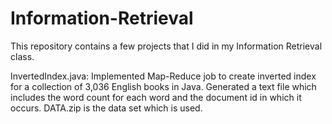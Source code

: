 # Information-Retrieval
This repository contains a few projects that I did in my Information Retrieval class.

InvertedIndex.java: Implemented Map-Reduce job to create inverted index for a collection of 3,036 English books in Java. Generated a text file which includes the word count for each word and the document id in which it occurs. DATA.zip is the data set which is used.
